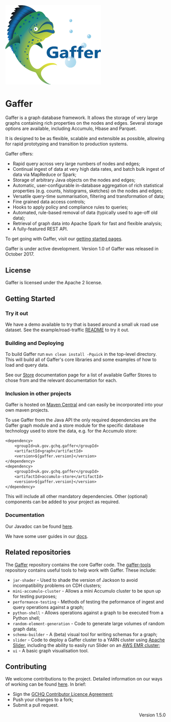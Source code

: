 <img src="logos/logoWithText.png" width="300">

Gaffer
======

Gaffer is a graph database framework. It allows the storage of very large graphs containing rich properties on the nodes and edges. Several storage options are available, including Accumulo, Hbase and Parquet.

It is designed to be as flexible, scalable and extensible as possible, allowing for rapid prototyping and transition to production systems.

Gaffer offers:

 - Rapid query across very large numbers of nodes and edges;
 - Continual ingest of data at very high data rates, and batch bulk ingest of data via MapReduce or Spark;
 - Storage of arbitrary Java objects on the nodes and edges;
 - Automatic, user-configurable in-database aggregation of rich statistical properties (e.g. counts, histograms, sketches) on the nodes and edges;
 - Versatile query-time summarisation, filtering and transformation of data;
 - Fine grained data access controls;
 - Hooks to apply policy and compliance rules to queries;
 - Automated, rule-based removal of data (typically used to age-off old data);
 - Retrieval of graph data into Apache Spark for fast and flexible analysis;
 - A fully-featured REST API.

To get going with Gaffer, visit our [getting started pages](summaries/getting-started.md).

Gaffer is under active development. Version 1.0 of Gaffer was released in October 2017.

License
-------

Gaffer is licensed under the Apache 2 license.

Getting Started
---------------

### Try it out

We have a demo available to try that is based around a small uk road use dataset. See the example/road-traffic [README](https://github.com/gchq/Gaffer/blob/master/example/road-traffic/README.md) to try it out.

### Building and Deploying

To build Gaffer run `mvn clean install -Pquick` in the top-level directory. This will build all of Gaffer's core libraries and some examples of how to load and query data.

See our [Store](summaries/stores.md) documentation page for a list of available Gaffer Stores to chose from and the relevant documentation for each.

### Inclusion in other projects

Gaffer is hosted on [Maven Central](https://mvnrepository.com/search?q=uk.gov.gchq.gaffer) and can easily be incorporated into your own maven projects.

To use Gaffer from the Java API the only required dependencies are the Gaffer graph module and a store module for the specific database technology used to store the data, e.g. for the Accumulo store:

```
<dependency>
    <groupId>uk.gov.gchq.gaffer</groupId>
    <artifactId>graph</artifactId>
    <version>${gaffer.version}</version>
</dependency>
<dependency>
    <groupId>uk.gov.gchq.gaffer</groupId>
    <artifactId>accumulo-store</artifactId>
    <version>${gaffer.version}</version>
</dependency>
```

This will include all other mandatory dependencies. Other (optional) components can be added to your project as required.

### Documentation

Our Javadoc can be found [here](summaries/javadoc.md).

We have some user guides in our [docs](getting-started/user-guide/contents.md).

Related repositories
--------------------
The [Gaffer](https://github.com/gchq/Gaffer) repository contains the core Gaffer code.
The [gaffer-tools](https://github.com/gchq/gaffer-tools) repository contains useful tools to help work with Gaffer. These include:

- `jar-shader` - Used to shade the version of Jackson to avoid incompatibility problems on CDH clusters;
- `mini-accumulo-cluster` - Allows a mini Accumulo cluster to be spun up for testing purposes;
- `performance-testing` - Methods of testing the peformance of ingest and query operations against a graph;
- `python-shell` - Allows operations against a graph to be executed from a Python shell;
- `random-element-generation` - Code to generate large volumes of random graph data;
- `schema-builder` - A (beta) visual tool for writing schemas for a graph;
- `slider` - Code to deploy a Gaffer cluster to a YARN cluster using [Apache Slider](https://slider.incubator.apache.org/), including the ability to easily run Slider on an [AWS EMR cluster](https://aws.amazon.com/emr/);
- `ui` - A basic graph visualisation tool.

Contributing
------------

We welcome contributions to the project. Detailed information on our ways of working can be found [here](other/ways-of-working.md). In brief:

- Sign the [GCHQ Contributor Licence Agreement](https://github.com/gchq/Gaffer/wiki/GCHQ-OSS-Contributor-License-Agreement-V1.0);
- Push your changes to a fork;
- Submit a pull request.

<p style="text-align: right">Version 1.5.0</p>
